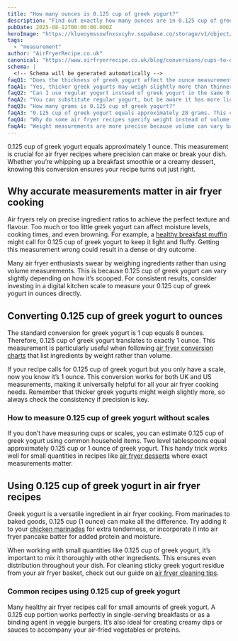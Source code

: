 ```yaml
---
title: "How many ounces is 0.125 cup of greek yogurt?"
description: "Find out exactly how many ounces are in 0.125 cup of greek yogurt with our simple conversion guide. Perfect for air fryer recipes!"
pubDate: 2025-08-12T00:00:00.000Z
heroImage: "https://klueoymssxwfnxsvcyhv.supabase.co/storage/v1/object/public/Shmucket/how-many-ounces-is-0125-cup-of-greek-yogurt.webp"
tags:
  - "measurement"
author: "AirFryerRecipe.co.uk"
canonical: "https://www.airfryerrecipe.co.uk/blog/conversions/cups-to-ounces/how-many-ounces-is-0125-cup-of-greek-yogurt"
schema: |
  <!-- Schema will be generated automatically -->
faqQ1: "Does the thickness of greek yogurt affect the ounce measurement for 0.125 cup?"
faqA1: "Yes, thicker greek yogurts may weigh slightly more than thinner varieties for the same 0.125 cup measurement. While the standard conversion is 1 ounce, very thick yogurts could be closer to 1.1 ounces. For baking recipes where precision matters, it's best to weigh your 0.125 cup portion."
faqQ2: "Can I use regular yogurt instead of greek yogurt in the same 0.125 cup measurement?"
faqA2: "You can substitute regular yogurt, but be aware it has more liquid content. The 0.125 cup to ounce conversion remains the same (about 1 ounce), but you may need to adjust other liquid ingredients in your air fryer recipe slightly to compensate for the difference in consistency."
faqQ3: "How many grams is 0.125 cup of greek yogurt?"
faqA3: "0.125 cup of greek yogurt equals approximately 28 grams. This conversion is useful for recipes using metric measurements. Remember that air fryer cooking often benefits from precise measurements, so using grams can sometimes be more accurate than ounces or cups."
faqQ4: "Why do some air fryer recipes specify weight instead of volume for ingredients like greek yogurt?"
faqA4: "Weight measurements are more precise because volume can vary based on how ingredients are packed or scooped. In air fryer cooking, where even heating and consistent results are important, weighing your 0.125 cup of greek yogurt (1 ounce) ensures you get the exact amount needed for perfect results every time."
---
```

<p>0.125 cup of greek yogurt equals approximately 1 ounce. This measurement is crucial for air fryer recipes where precision can make or break your dish. Whether you’re whipping up a breakfast smoothie or a creamy dessert, knowing this conversion ensures your recipe turns out just right.</p>

<h2>Why accurate measurements matter in air fryer cooking</h2>
<p>Air fryers rely on precise ingredient ratios to achieve the perfect texture and flavour. Too much or too little greek yogurt can affect moisture levels, cooking times, and even browning. For example, a <a href=https://www.airfryerrecipe.co.uk/recipes>healthy breakfast muffin</a> might call for 0.125 cup of greek yogurt to keep it light and fluffy. Getting this measurement wrong could result in a dense or dry outcome.</p>
<p>Many air fryer enthusiasts swear by weighing ingredients rather than using volume measurements. This is because 0.125 cup of greek yogurt can vary slightly depending on how it’s scooped. For consistent results, consider investing in a digital kitchen scale to measure your 0.125 cup of greek yogurt in ounces directly.</p>

<h2>Converting 0.125 cup of greek yogurt to ounces</h2>
<p>The standard conversion for greek yogurt is 1 cup equals 8 ounces. Therefore, 0.125 cup of greek yogurt translates to exactly 1 ounce. This measurement is particularly useful when following <a href=https://www.airfryerrecipe.co.uk/air-fryer-conversion-chart>air fryer conversion charts</a> that list ingredients by weight rather than volume.</p>
<p>If your recipe calls for 0.125 cup of greek yogurt but you only have a scale, now you know it’s 1 ounce. This conversion works for both UK and US measurements, making it universally helpful for all your air fryer cooking needs. Remember that thicker greek yogurts might weigh slightly more, so always check the consistency if precision is key.</p>

<h3>How to measure 0.125 cup of greek yogurt without scales</h3>
<p>If you don’t have measuring cups or scales, you can estimate 0.125 cup of greek yogurt using common household items. Two level tablespoons equal approximately 0.125 cup or 1 ounce of greek yogurt. This handy trick works well for small quantities in recipes like <a href=https://www.airfryerrecipe.co.uk/recipe-category/dessert>air fryer desserts</a> where exact measurements matter.</p>

<h2>Using 0.125 cup of greek yogurt in air fryer recipes</h2>
<p>Greek yogurt is a versatile ingredient in air fryer cooking. From marinades to baked goods, 0.125 cup (1 ounce) can make all the difference. Try adding it to your <a href=https://www.airfryerrecipe.co.uk/recipe-category/chicken>chicken marinades</a> for extra tenderness, or incorporate it into air fryer pancake batter for added protein and moisture.</p>
<p>When working with small quantities like 0.125 cup of greek yogurt, it’s important to mix it thoroughly with other ingredients. This ensures even distribution throughout your dish. For cleaning sticky greek yogurt residue from your air fryer basket, check out our guide on <a href=https://www.airfryerrecipe.co.uk/air-fryer-cleaner>air fryer cleaning tips</a>.</p>

<h3>Common recipes using 0.125 cup of greek yogurt</h3>
<p>Many healthy air fryer recipes call for small amounts of greek yogurt. A 0.125 cup portion works perfectly in single-serving breakfasts or as a binding agent in veggie burgers. It’s also ideal for creating creamy dips or sauces to accompany your air-fried vegetables or proteins.</p>
